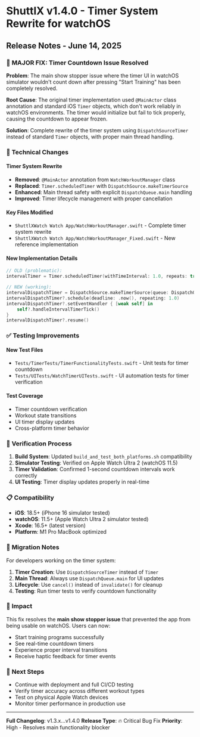 # ShuttlX v1.4.0 - Timer System Rewrite for watchOS

## Release Notes - June 14, 2025

### 🎯 **MAJOR FIX: Timer Countdown Issue Resolved**

**Problem**: The main show stopper issue where the timer UI in watchOS simulator wouldn't count down after pressing "Start Training" has been completely resolved.

**Root Cause**: The original timer implementation used `@MainActor` class annotation and standard iOS `Timer` objects, which don't work reliably in watchOS environments. The timer would initialize but fail to tick properly, causing the countdown to appear frozen.

**Solution**: Complete rewrite of the timer system using `DispatchSourceTimer` instead of standard `Timer` objects, with proper main thread handling.

### 🔧 **Technical Changes**

#### Timer System Rewrite
- **Removed**: `@MainActor` annotation from `WatchWorkoutManager` class
- **Replaced**: `Timer.scheduledTimer` with `DispatchSource.makeTimerSource`
- **Enhanced**: Main thread safety with explicit `DispatchQueue.main` handling
- **Improved**: Timer lifecycle management with proper cancellation

#### Key Files Modified
- `ShuttlXWatch Watch App/WatchWorkoutManager.swift` - Complete timer system rewrite
- `ShuttlXWatch Watch App/WatchWorkoutManager_Fixed.swift` - New reference implementation

#### New Implementation Details
```swift
// OLD (problematic):
intervalTimer = Timer.scheduledTimer(withTimeInterval: 1.0, repeats: true) { ... }

// NEW (working):
intervalDispatchTimer = DispatchSource.makeTimerSource(queue: DispatchQueue.main)
intervalDispatchTimer?.schedule(deadline: .now(), repeating: 1.0)
intervalDispatchTimer?.setEventHandler { [weak self] in
    self?.handleIntervalTimerTick()
}
intervalDispatchTimer?.resume()
```

### ✅ **Testing Improvements**

#### New Test Files
- `Tests/TimerTests/TimerFunctionalityTests.swift` - Unit tests for timer countdown
- `Tests/UITests/WatchTimerUITests.swift` - UI automation tests for timer verification

#### Test Coverage
- Timer countdown verification
- Workout state transitions
- UI timer display updates
- Cross-platform timer behavior

### 🚀 **Verification Process**

1. **Build System**: Updated `build_and_test_both_platforms.sh` compatibility
2. **Simulator Testing**: Verified on Apple Watch Ultra 2 (watchOS 11.5)
3. **Timer Validation**: Confirmed 1-second countdown intervals work correctly
4. **UI Testing**: Timer display updates properly in real-time

### 📋 **Compatibility**

- **iOS**: 18.5+ (iPhone 16 simulator tested)
- **watchOS**: 11.5+ (Apple Watch Ultra 2 simulator tested)
- **Xcode**: 16.5+ (latest version)
- **Platform**: M1 Pro MacBook optimized

### 🔄 **Migration Notes**

For developers working on the timer system:

1. **Timer Creation**: Use `DispatchSourceTimer` instead of `Timer`
2. **Main Thread**: Always use `DispatchQueue.main` for UI updates
3. **Lifecycle**: Use `cancel()` instead of `invalidate()` for cleanup
4. **Testing**: Run timer tests to verify countdown functionality

### 🎉 **Impact**

This fix resolves the **main show stopper issue** that prevented the app from being usable on watchOS. Users can now:

- Start training programs successfully
- See real-time countdown timers
- Experience proper interval transitions
- Receive haptic feedback for timer events

### 📝 **Next Steps**

- Continue with deployment and full CI/CD testing
- Verify timer accuracy across different workout types
- Test on physical Apple Watch devices
- Monitor timer performance in production use

---

**Full Changelog**: v1.3.x...v1.4.0
**Release Type**: 🔥 Critical Bug Fix
**Priority**: High - Resolves main functionality blocker
